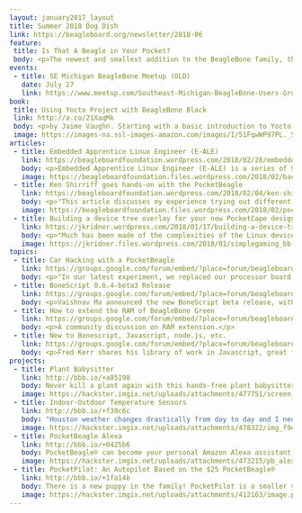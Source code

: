 ```yaml
---
layout: january2017_layout
title: Summer 2018 Dog Dish
link: https://beagleboard.org/newsletter/2018-06
feature:
 title: Is That A Beagle in Your Pocket?
 body: <p>The newest and smallest addition to the BeagleBone family, the <strong><a href="https://beagleboard.org/pocket">PocketBeagle</a></strong>, has been demonstrated by our own Jason Kridner in a <a href="https://www.arrow.com/en/research-and-events/videos/pocketbeagle-maker-fair">Maker Faire Reveal</a>. Implementing the new <a href="https://www.mouser.com/new/octavo-systems/octavo-systems-osd335-sip/">Octavo Systems OSD3358-SM</a> 21x21mm system-in-package with 512MB DDR3 integrated RAM, this pup gives you much bark for your buck. The PocketBeagle is a low cost, open-source development board for educational and professional purposes. Running Linux images customized specifically for BeagleBone and utilizing the web-based <a href="https://aws.amazon.com/cloud9/">Cloud9 IDE</a>, programmers of all skill levels have much to benefit from the extensive included <a href="https://beagleboard.org/Support/BoneScript">library</a> and comprehensive <a href="https://github.com/beagleboard/pocketbeagle/wiki">wiki</a>.</p><img src="http://beagleboard.org/static/images/PocketBeagle-size-compare-small.jpg" alt="Photo of Pocket Beagle."/><p>Additional information including <a href="https://github.com/beagleboard/pocketbeagle/blob/master/PocketBeagle_sch.pdf">schematics</a> and <a href="https://github.com/beagleboard/pocketbeagle/blob/master/PocketBeagle_BOM.csv">bill of materials</a> are available on <a href="https://github.com/beagleboard/pocketbeagle">GitHub</a>. The PocketBeagle is available from <a href="https://www.arrow.com/en/products/pocketbeagle/beagleboardorg">Arrow</a>, <a href="https://www.digikey.com/en/product-highlight/b/beagleboard/pocketbeagle-board?utm_source=online&utm_medium=vanity&utm_campaign=pocketbeagle">Digi-Key</a>, <a href="https://www.newark.com/beagleboard/bb-pocket/silicon-manufacturer-octave-systems/dp/45AC6372">Element14</a>, and <a href="https://www.mouser.com/new/beagleboardorg/pocketbeagle/">Mouser</a>. Additional components called <a href="https://github.com/beagleboard/pocketbeagle/wiki/Click-boards%E2%84%A2">Click Boards</a> give the PocketBeagle even more functionality, from GPS to lightning sensors. We're excited to provide yet another accessible resource to our community to realize their ideas and potential.</p><p><em><strong>—Christine Long</strong>, Executive Director</em></p>
events:
 - title: SE Michigan BeagleBone Meetup (OLD)
   date: July 27
   link: https://www.meetup.com/Southeast-Michigan-BeagleBone-Users-Group/
book:
 title: Using Yocto Project with BeagleBone Black
 link: http://a.co/21XaqMk
 body: <p>by Jaime Vaughn. Starting with a basic introduction to Yocto Project's build system, this book will take you through the setup and deployment steps for Yocto Project. You will develop an understanding of BitBake, learn how to create a basic recipe, and explore the different types of Yocto Project recipe elements.</p>
 image: https://images-na.ssl-images-amazon.com/images/I/51FqwWP97PL._SX258_BO1,204,203,200_.jpg
articles:
 - title: Embedded Apprentice Linux Engineer (E-ALE) 
   link: https://beagleboardfoundation.wordpress.com/2018/02/28/embedded-apprentice-linux-engineer-e-ale/
   body: <p>Embedded Apprentice Linux Engineer (E-ALE) is a series of 9 seminars over 3 days at existing Embedded Linux conferences.</p>
   image: https://beagleboardfoundation.files.wordpress.com/2018/02/baconbits-1.png?w=768&h=308&crop=1
 - title: Ken Shirriff goes hands-on with the PocketBeagle
   link: https://beagleboardfoundation.wordpress.com/2018/02/04/ken-shirrif-goes-hands-on-with-the-pocketbeagle/
   body: <p>"This article discusses my experience trying out different features of the PocketBeagle, along with some technical details."</p>
   image: https://beagleboardfoundation.files.wordpress.com/2018/02/pocketbeagle.jpg?w=768&h=492&crop=1
 - title: Building a device tree overlay for your new PocketCape design
   link: https://jkridner.wordpress.com/2018/01/17/building-a-device-tree-overlay-for-your-new-pocketcape-design/
   body: <p>"Much has been made of the complexities of the Linux device tree configuration mechanism–it is both a savior and a curse."</p>
   image: https://jkridner.files.wordpress.com/2018/01/simplegaming_bb.png?w=1920&h=768&crop=1
topics:
 - title: Car Hacking with a PocketBeagle
   link: https://groups.google.com/forum/embed/?place=forum/beagleboard&showsearch=true&showpopout=true&showtabs=false&hideforumtitle=true&parenturl=https%3A%2F%2Fbeagleboard.org%2Fdiscuss#!category-topic/beagleboard/pocketbeagle/zmg4A7S3NJY
   body: <p>"In our latest experiment, we replaced our processor board with the PocketBeagle and now we have an awesome Linux based car tinkering platform!"</p>
 - title: BoneScript 0.6.4-beta3 Release
   link: https://groups.google.com/forum/embed/?place=forum/beagleboard&showsearch=true&showpopout=true&showtabs=false&hideforumtitle=true&parenturl=https%3A%2F%2Fbeagleboard.org%2Fdiscuss#!category-topic/beagleboard/software/wg7B4k1HjkQ
   body: <p>Vaishnav Ma announced the new BoneScript beta release, with installation instructions.</p>
 - title: How to extend the RAM of BeagleBone Green
   link: https://groups.google.com/forum/embed/?place=forum/beagleboard&showsearch=true&showpopout=true&showtabs=false&hideforumtitle=true&parenturl=https%3A%2F%2Fbeagleboard.org%2Fdiscuss#!category-topic/beagleboard/newbies/8AIablPjljU
   body: <p>A community discussion on RAM extension.</p>
 - title: New to Bonescript, Javascript, node.js, etc.
   link: https://groups.google.com/forum/embed/?place=forum/beagleboard&showsearch=true&showpopout=true&showtabs=false&hideforumtitle=true&parenturl=https%3A%2F%2Fbeagleboard.org%2Fdiscuss#!category-topic/beagleboard/bonescript/PAl7OeX48X4
   body: <p>Fred Kerr shares his library of work in Javascript, great for beginners!</p>
projects:
 - title: Plant Babysitter
   link: http://bbb.io/+a85198
   body: Never kill a plant again with this hands-free plant babysitter that quenches your plant's thirst so you don't have to!
   image: https://hackster.imgix.net/uploads/attachments/477751/screen_shot_2018-05-01_at_10_27_20_am_tb57YyuGQ0.png?auto=compress%2Cformat&w=900&h=675&fit=min
 - title: Indoor-Outdoor Temperature Sensors
   link: http://bbb.io/+f38c6c
   body: "Houston weather changes drastically from day to day and I need an easy way to tell what the outdoor temperature is each day."
   image: https://hackster.imgix.net/uploads/attachments/478322/img_f9ea184ab329-1_BjZfVKRwNl.jpeg?auto=compress%2Cformat&w=900&h=675&fit=min
 - title: PocketBeagle Alexa
   link: http://bbb.io/+0425b6
   body: PocketBeagle® can become your personal Amazon Alexa assistant. Follow these instructions and this tiny BeagleBone will do more than fetch!
   image: https://hackster.imgix.net/uploads/attachments/473215/pb_alexa_9ndugbqywy_nKTEQMSO4g.jpg%3Fauto%3Dcompress%252Cformat?auto=compress%2Cformat&w=900&h=675&fit=min
 - title: PocketPilot: An Autopilot Based on the $25 PocketBeagle®
   link: http://bbb.io/+1fa14b
   body: There is a new puppy in the family! PocketPilot is a smaller version of the BBBmini Flight Controller.
   image: https://hackster.imgix.net/uploads/attachments/412163/image.png?auto=compress%2Cformat&w=900&h=675&fit=min
---
```

